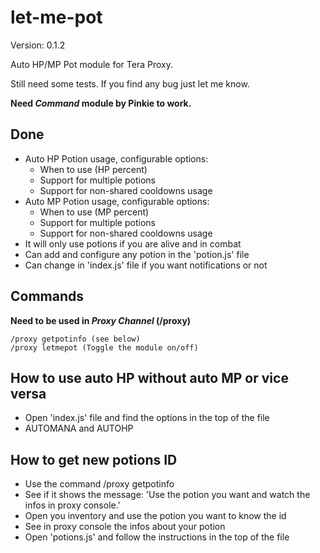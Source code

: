 # let-me-pot

Version: 0.1.2

Auto HP/MP Pot module for Tera Proxy.

Still need some tests. If you find any bug just let me know.

**Need _Command_ module by Pinkie to work.**

## Done
 * Auto HP Potion usage, configurable options:
    * When to use (HP percent)
    * Support for multiple potions
    * Support for non-shared cooldowns usage
 * Auto MP Potion usage, configurable options:
    * When to use (MP percent)
    * Support for multiple potions
    * Support for non-shared cooldowns usage
 * It will only use potions if you are alive and in combat
 * Can add and configure any potion in the 'potion.js' file
 * Can change in 'index.js' file if you want notifications or not

 ## Commands
 **Need to be used in _Proxy Channel_ (/proxy)**
```
/proxy getpotinfo (see below)
/proxy letmepot (Toggle the module on/off)
```

 ## How to use auto HP without auto MP or vice versa
 * Open 'index.js' file and find the options in the top of the file
 * AUTOMANA and AUTOHP

 ## How to get new potions ID
 * Use the command /proxy getpotinfo
 * See if it shows the message: 'Use the potion you want and watch the infos in proxy console.'
 * Open you inventory and use the potion you want to know the id
 * See in proxy console the infos about your potion
 * Open 'potions.js' and follow the instructions in the top of the file
